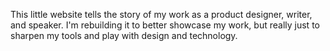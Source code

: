 This little website tells the story of my work as a product designer, writer, and speaker. I'm rebuilding it to better showcase my work, but really just to sharpen my tools and play with design and technology.